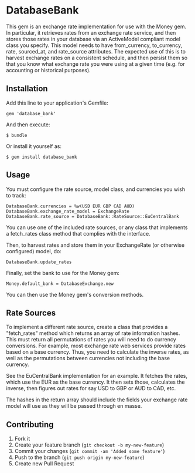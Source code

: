 # DatabaseBank

This gem is an exchange rate implementation for use with the Money gem. In 
particular, it retrieves rates from an exchange rate service, and then stores 
those rates in your database via an ActiveModel compliant model class you 
specify. This model needs to have from_currency, to_currency, rate, sourced_at, 
and rate_source attributes. The expected use of this is to harvest exchange rates on 
a consistent schedule, and then persist them so that you know what exchange 
rate you were using at a given time (e.g. for accounting or historical purposes).

## Installation

Add this line to your application's Gemfile:

    gem 'database_bank'

And then execute:

    $ bundle

Or install it yourself as:

    $ gem install database_bank

## Usage

You must configure the rate source, model class, and currencies you wish to track:

    DatabaseBank.currencies = %w(USD EUR GBP CAD AUD)
    DatabaseBank.exchange_rate_model = ExchangeRate
    DatabaseBank.rate_source = DatabaseBank::RateSource::EuCentralBank

You can use one of the included rate sources, or any class that implements a fetch_rates
class method that complies with the interface.

Then, to harvest rates and store them in your ExchangeRate (or otherwise configured)
model, do:

    DatabaseBank.update_rates

Finally, set the bank to use for the Money gem:

    Money.default_bank = DatabaseExchange.new

You can then use the Money gem's conversion methods.

## Rate Sources

To implement a different rate source, create a class that provides a "fetch_rates" method
which returns an array of rate information hashes. This must return all permutations of
rates you will need to do currency conversions. For example, most exchange rate web
services provide rates based on a base currency. Thus, you need to calculate the inverse
rates, as well as the permutations between currencies not including the base currency.

See the EuCentralBank implementation for an example. It fetches the rates, which use the
EUR as the base currency. It then sets those, calculates the inverse, then figures out
rates for say USD to GBP or AUD to CAD, etc.

The hashes in the return array should include the fields your exchange rate model will
use as they will be passed through en masse.

## Contributing

1. Fork it
2. Create your feature branch (`git checkout -b my-new-feature`)
3. Commit your changes (`git commit -am 'Added some feature'`)
4. Push to the branch (`git push origin my-new-feature`)
5. Create new Pull Request
